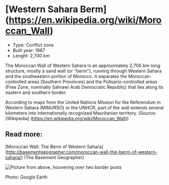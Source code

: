 <!--
West Longitude: -17.5
North Latitude: 28
East Longitude: -8.5
South Latitude: 21
-->

# [Western Sahara Berm] (https://en.wikipedia.org/wiki/Moroccan_Wall)
* Type: Conflict zone
* Built year: 1987
* Lenght: 2,700 km

The Moroccan Wall of Western Sahara is an approximately 2,700 km-long structure, mostly a sand wall (or "berm"), running through Western Sahara and the southeastern portion of Morocco. It separates the Moroccan-controlled areas (Southern Provinces) and the Polisario-controlled areas (Free Zone, nominally Sahrawi Arab Democratic Republic) that lies along its eastern and southern border.

According to maps from the United Nations Mission for the Referendum in Western Sahara (MINURSO) or the UNHCR, part of the wall extends several kilometers into internationally recognized Mauritanian territory. (Source: [Wikipedia] (https://en.wikipedia.org/wiki/Moroccan_Wall))

## Read more:

[Moroccan Wall: The Berm of Western Sahara] (http://basementgeographer.com/moroccan-wall-the-berm-of-western-sahara/) (The Basement Geographer)

![Picture from above, hoovering over two border posts](http://c1.staticflickr.com/1/104/260511894_94352fe4a0_z.jpg?zz=1)

Photo: Google Earth

